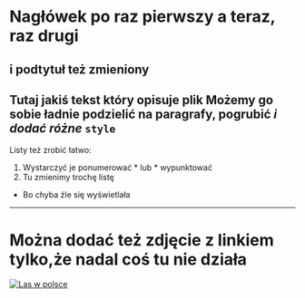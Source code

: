 Nagłówek po raz pierwszy a teraz, raz drugi
========
i podtytuł też zmieniony
----------
Tutaj jakiś tekst który opisuje plik  Możemy go sobie ładnie podzielić na paragrafy,  **pogrubić**  _i dodać różne_ `style`
-----------------------------------------------------
Listy też zrobić łatwo:
  1. Wystarczyć je ponumerować
    * lub
    * wypunktować
 2. Tu zmienimy trochę listę
  * Bo chyba źle się wyświetlała

------------------------------------------------------
# Można dodać też zdjęcie z linkiem tylko,że nadal coś tu nie działa
[![Las w polsce](https://ocdn.eu/pulscms-transforms/1/xLak9kpTURBXy9hNDdkODY5MTQxMjk2NjczYWVlZmRmZTJiMTgzNjhhMi5qcGeTlQMAzJTNEpDNCnGTBc0DFM0BvJMJpmIyNTBjNAaBoTAF/krzywy-las-kolo-gryfina.webp "Magiczny las")](https://podroze.onet.pl/przyroda/krzywy-las-kolo-gryfina-wyrozniony-przez-brytyjski-dziennik/sp1mx1c)
